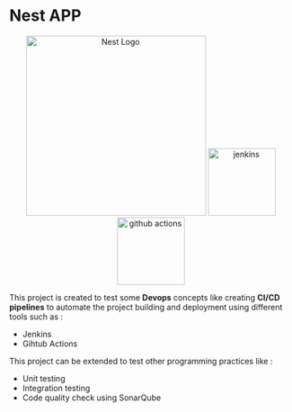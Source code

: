 # Nest APP
<p align="center">
 <img src="https://nestjs.com/img/logo_text.svg" width="320" alt="Nest Logo" />
  <img src="https://www.vectorlogo.zone/logos/jenkins/jenkins-icon.svg" alt="jenkins" width="120"/> 
  <img src="https://devopedia.org/images/article/403/8230.1645614864.png" alt="github actions" width="120"/> 
</p>

This project is created to test some **Devops** concepts like creating **CI/CD pipelines** to automate the project building and deployment using different tools such as :

* Jenkins
* Gihtub Actions

This project can be extended to test other programming practices like : 

* Unit testing
* Integration testing
* Code quality check using SonarQube



